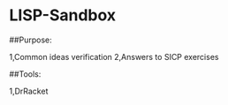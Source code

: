 # LISP-Sandbox

##Purpose:

1,Common ideas verification
2,Answers to SICP exercises

##Tools:

1,DrRacket
